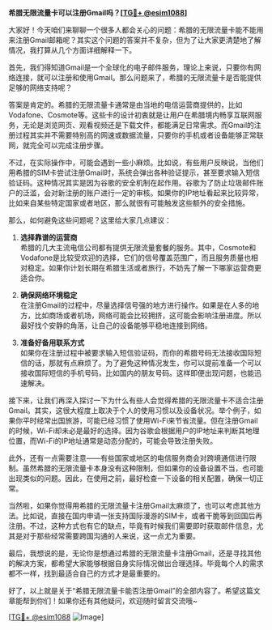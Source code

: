 **希腊无限流量卡可以注册Gmail吗？[[TG💪+ @esim1088](https://t.me/s/esim1088)]**

大家好！今天咱们来聊聊一个很多人都会关心的问题：希腊的无限流量卡能不能用来注册Gmail邮箱呢？其实这个问题的答案并不复杂，但为了让大家更清楚地了解情况，我打算从几个方面详细解释一下。

首先，我们得知道Gmail是一个全球化的电子邮件服务，理论上来说，只要你有网络连接，就可以注册和使用Gmail。那么问题来了，希腊的无限流量卡是否能提供足够的网络支持呢？

答案是肯定的。希腊的无限流量卡通常是由当地的电信运营商提供的，比如Vodafone、Cosmote等。这些卡的设计初衷就是让用户在希腊境内畅享互联网服务，无论是浏览网页、观看视频还是下载文件，都能满足日常需求。而Gmail的注册过程其实并不需要特别高的网速或数据流量，只要你的手机或者设备能够正常联网，就完全可以完成注册步骤。

不过，在实际操作中，可能会遇到一些小麻烦。比如说，有些用户反映说，当他们用希腊的SIM卡尝试注册Gmail时，系统会弹出各种验证提示，甚至要求输入短信验证码。这种情况其实是因为谷歌的安全机制在起作用。谷歌为了防止垃圾邮件账户的泛滥，会对新注册的账户进行一定的审核。如果你的IP地址看起来比较异常，比如来自某些特定国家或者地区，那么就很有可能触发这些额外的安全措施。

那么，如何避免这些问题呢？这里给大家几点建议：

1. **选择靠谱的运营商**  
   希腊的几大主流电信公司都有提供无限流量套餐的服务。其中，Cosmote和Vodafone是比较受欢迎的选择，它们的信号覆盖范围广，而且服务质量也相对稳定。如果你计划长期在希腊生活或者旅行，不妨先了解一下哪家运营商更适合你。

2. **确保网络环境稳定**  
   在注册Gmail的过程中，尽量选择信号强的地方进行操作。如果是在人多的地方，比如商场或者机场，网络可能会比较拥挤，这可能会影响注册进度。所以最好找个安静的角落，让自己的设备能够平稳地连接到网络。

3. **准备好备用联系方式**  
   如果你在注册过程中被要求输入短信验证码，而你的希腊号码无法接收国际短信的话，那就有点麻烦了。为了避免这种情况发生，你可以提前准备一个可以接收国际短信的手机号码，比如国内的朋友号码。这样即便出现问题，也能迅速解决。

接下来，让我们再深入探讨一下为什么有些人会觉得希腊的无限流量卡不适合注册Gmail。其实，这很大程度上取决于个人的使用习惯以及设备状况。举个例子，如果你平时经常出国旅游，可能已经习惯了使用Wi-Fi来节省流量。但在注册Gmail的时候，Wi-Fi却未必是最好的选择。因为谷歌会根据用户的IP地址来判断其地理位置，而Wi-Fi的IP地址通常是动态分配的，可能会导致注册失败。

此外，还有一点需要注意——有些国家或地区的电信服务商会对跨境通信进行限制。虽然希腊的无限流量卡本身没有这种限制，但如果你的设备设置不当，也可能出现类似的问题。因此，在使用之前，最好检查一下设备的相关配置，确保一切正常。

当然啦，如果你觉得用希腊的无限流量卡注册Gmail太麻烦了，也可以考虑其他方法。比如说，直接在国内申请一张支持国际漫游的SIM卡，或者干脆等到回国后再注册。不过，这种方式也有它的缺点，毕竟有时候我们需要即时获取邮件信息，尤其是对于那些经常需要跨国沟通的人来说，这一点尤为重要。

最后，我想说的是，无论你是想通过希腊的无限流量卡注册Gmail，还是寻找其他的解决方案，都希望大家能够根据自身实际情况做出合理选择。毕竟每个人的需求都不一样，找到最适合自己的方式才是最重要的。

好了，以上就是关于“希腊无限流量卡能否注册Gmail”的全部内容了。希望这篇文章能帮到你们！如果你还有其他疑问，欢迎随时留言交流哦~  

[[TG💪+ @esim1088](https://t.me/s/esim1088) ![Image](https://i.postimg.cc/4NQfJmqS/Snipaste-2025-05-13-00-14-12.png)]